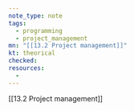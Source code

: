 ```yaml
---
note_type: note
tags:
  - programming
  - project_management
mn: "[[13.2 Project management]]"
kt: theorical
checked: 
resources:
  -
---
```

[[13.2 Project management]]



